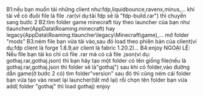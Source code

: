 B1:nếu bạn muốn tải những client như:fdp,liquidbounce,ravenx,minus,... khi tải về có đuôi file là file .rar(ví dụ:tải fdp sẽ là "fdp-build.rar") thì chuyển sang bước 2
B2:tìm folder game minecraft tùy theo launcher của bạn như tlauncher(AppData\Roaming\.minecraft) hay legacy(AppData\Roaming\.tlauncher\legacy\Minecraft\game),... mở folder "mods"
B3:ném file bạn vừa tải vào,sau đó load theo phiên bản của client(ví dụ:fdp client là forge 1.8.9,air client là fabric 1.20.2)...
B4:enjoy
NGOẠI LỆ:
Nếu file bạn tải ko chỉ có file .rar mà có cả file .json(ví dụ: gothaj.rar,gothaj.json) thì bạn hãy tạo một folder có tên giống file(nếu là gothaj.rar,gothaj.json thì folder sẽ là"gothaj")
sau khi có folder,vào đường dẫn game(ở bước 2 có) tìm folder"version" sau đó thì cũng ném cái folder bạn vừa tạo vào
reset lại launcher(tắt mở lại) rồi chọn tên folder bạn vừa add( folder "gothaj" thì load gothaj)
enjoy
